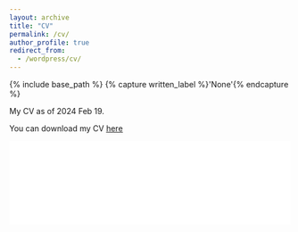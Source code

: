 ```yaml
---
layout: archive
title: "CV"
permalink: /cv/
author_profile: true
redirect_from:
  - /wordpress/cv/
---
```



{% include base_path %}
{% capture written_label %}'None'{% endcapture %}

My CV as of 2024 Feb 19.

You can download my CV <u><a href="../AF_CV_2024_02_19.pdf">here</a></u>
<br/>

<embed src="../AF_CV_2024_02_19.pdf" type="application/pdf" width="100%" />
